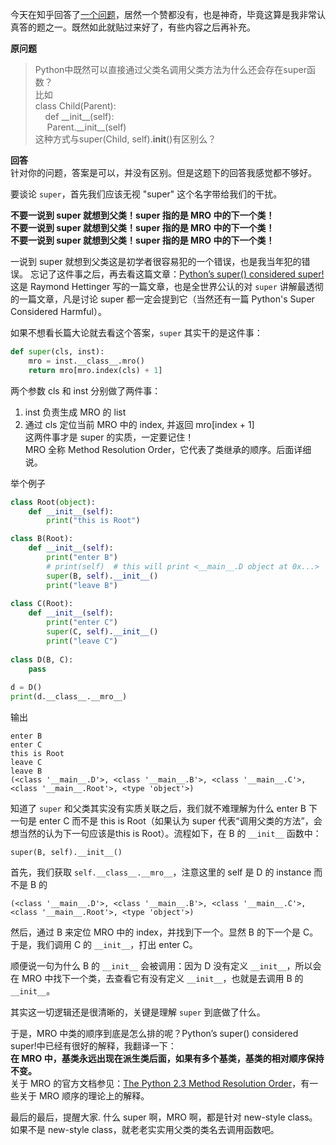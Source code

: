 今天在知乎回答了[一个问题][1]，居然一个赞都没有，也是神奇，毕竟这算是我非常认真答的题之一。既然如此就贴过来好了，有些内容之后再补充。

**原问题**  
>Python中既然可以直接通过父类名调用父类方法为什么还会存在super函数？  
比如  
class Child(Parent):   
&nbsp;&nbsp;&nbsp;&nbsp;def \_\_init__(self):   
&ensp;&nbsp;&nbsp;&nbsp;Parent.\_\_init__(self)   
这种方式与super(Child, self).__init__()有区别么？

**回答**  
针对你的问题，答案是可以，并没有区别。但是这题下的回答我感觉都不够好。

要谈论 `super`，首先我们应该无视 "super" 这个名字带给我们的干扰。

**不要一说到 super 就想到父类！super 指的是 MRO 中的下一个类！**  
**不要一说到 super 就想到父类！super 指的是 MRO 中的下一个类！**  
**不要一说到 super 就想到父类！super 指的是 MRO 中的下一个类！**  

一说到 super 就想到父类这是初学者很容易犯的一个错误，也是我当年犯的错误。
忘记了这件事之后，再去看这篇文章：[Python’s super() considered super!][2]
这是 Raymond Hettinger 写的一篇文章，也是全世界公认的对 `super` 讲解最透彻的一篇文章，凡是讨论 super 都一定会提到它（当然还有一篇 Python's Super Considered Harmful）。

如果不想看长篇大论就去看这个答案，`super` 其实干的是这件事：
```python
def super(cls, inst):
    mro = inst.__class__.mro()
    return mro[mro.index(cls) + 1]
```
两个参数 cls 和 inst 分别做了两件事：  
1. inst 负责生成 MRO 的 list  
2. 通过 cls 定位当前 MRO 中的 index, 并返回 mro[index + 1]  
这两件事才是 super 的实质，一定要记住！  
MRO 全称 Method Resolution Order，它代表了类继承的顺序。后面详细说。

举个例子
```python
class Root(object):
    def __init__(self):
        print("this is Root")

class B(Root):
    def __init__(self):
        print("enter B")
        # print(self)  # this will print <__main__.D object at 0x...>
        super(B, self).__init__()
        print("leave B")
        
class C(Root):
    def __init__(self):
        print("enter C")
        super(C, self).__init__()
        print("leave C")
        
class D(B, C):
    pass
        
d = D()
print(d.__class__.__mro__)
```

输出
```
enter B
enter C
this is Root
leave C
leave B
(<class '__main__.D'>, <class '__main__.B'>, <class '__main__.C'>, <class '__main__.Root'>, <type 'object'>)
```
知道了 `super` 和父类其实没有实质关联之后，我们就不难理解为什么 enter B 下一句是 enter C 而不是 this is Root（如果认为 super 代表“调用父类的方法”，会想当然的认为下一句应该是this is Root）。流程如下，在 B 的 `__init__` 函数中：
```
super(B, self).__init__()
```
首先，我们获取 `self.__class__.__mro__`，注意这里的 self 是 D 的 instance 而不是 B 的
```
(<class '__main__.D'>, <class '__main__.B'>, <class '__main__.C'>, <class '__main__.Root'>, <type 'object'>)
```
然后，通过 B 来定位 MRO 中的 index，并找到下一个。显然 B 的下一个是 C。于是，我们调用 C 的 `__init__`，打出 enter C。

顺便说一句为什么 B 的 `__init__` 会被调用：因为 D 没有定义 `__init__`，所以会在 MRO 中找下一个类，去查看它有没有定义 `__init__`，也就是去调用 B 的 `__init__`。

其实这一切逻辑还是很清晰的，关键是理解 `super` 到底做了什么。

于是，MRO 中类的顺序到底是怎么排的呢？Python’s super() considered super!中已经有很好的解释，我翻译一下：  
**在 MRO 中，基类永远出现在派生类后面，如果有多个基类，基类的相对顺序保持不变。**  
关于 MRO 的官方文档参见：[The Python 2.3 Method Resolution Order](https://www.python.org/download/releases/2.3/mro/)，有一些关于 MRO 顺序的理论上的解释。


最后的最后，提醒大家.
什么 super 啊，MRO 啊，都是针对 new-style class。如果不是 new-style class，就老老实实用父类的类名去调用函数吧。

[1]: http://www.zhihu.com/question/20040039/answer/57883315
[2]: https://rhettinger.wordpress.com/2011/05/26/super-considered-super/